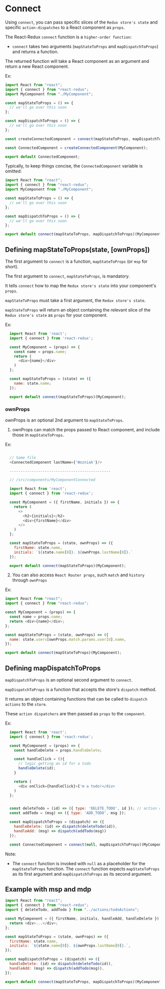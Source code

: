 # Connect

Using `connect`, you can pass specific slices of the `Redux store's state` and specific `action-dispatches` to a React component as `props`.

The React-Redux `connect` function is a `higher-order function`:

- `connect` takes two arguments (`mapStateToProps` and `mapDispatchToProps`) and returns a function.

The returned function will take a React component as an argument and return a new React component.

Ex:

```javascript
import React from "react";
import { connect } from "react-redux";
import MyComponent from "./MyComponent";

const mapStateToProps = () => {
  // we'll go over this soon
};

const mapDispatchToProps = () => {
  // we'll go over this soon
};

const createConnectedComponent = connect(mapStateToProps, mapDispatchToProps);

const ConnectedComponent = createConnectedComponent(MyComponent);

export default ConnectedComponent;
```

Typically, to keep things concise, the `ConnectedComponent` variable is omitted:

```javascript
import React from "react";
import { connect } from "react-redux";
import MyComponent from "./MyComponent";

const mapStateToProps = () => {
  // we'll go over this soon
};

const mapDispatchToProps = () => {
  // we'll go over this soon
};

export default connect(mapStateToProps, mapDispatchToProps)(MyComponent);
```

## Defining mapStateToProps(state, [ownProps])

The first argument to `connect` is a function, `mapStateToProps` (or `msp` for short).

The first argument to `connect`, `mapStateToProps`, is mandatory.

It tells `connect` how to map the `Redux store's state` into your component's `props`.

`mapStateToProps` must take a first argument, the `Redux store's state`.

`mapStateToProps` will return an object containing the relevant slice of the `Redux store's state` as `props` for your component.

Ex:

```javascript
  import React from 'react';
  import { connect } from 'react-redux';

  const MyComponent = (props) => {
    const name = props.name;
    return (
      <div>{name}</div>
    )
  };

  const mapStateToProps = (state) => ({
    name: state.name;
  });

  export default connect(mapStateToProps)(MyComponent);
```

### ownProps

ownProps is an optional 2nd argument to `mapStateToProps`.

1. ownProps can match the props passed to React component, and include those in `mapStateToProps`.

Ex:

```javascript

  // Some file
  <ConnectedComponent lastName={'Wozniak'}/>

  ----------------------------------------------

  // /src/components/MyComponentConnected

  import React from 'react';
  import { connect } from 'react-redux';

  const MyComponent = ({ firstName, initials }) => {
    return (
      <>
        <h2>{initials}</h2>
        <div>{firstName}</div>
      </>
    )
  };

  const mapStateToProps = (state, ownProps) => ({
    firstName: state.name,
    initials: `${state.name[0]}. ${ownProps.lastName[0]}.`
  });

  export default connect(mapStateToProps)(MyComponent);
```

2. You can also access `React Router props`, such `match` and `history` through `ownProps`

Ex:

```javascript
import React from "react";
import { connect } from "react-redux";

const MyComponent = (props) => {
  const name = props.name;
  return <div>{name}</div>;
};

const mapStateToProps = (state, ownProps) => ({
  name: state.users[ownProps.match.params.userId].name,
});

export default connect(mapStateToProps)(MyComponent);
```

## Defining mapDispatchToProps

`mapDispatchToProps` is an optional second argument to `connect`.

`mapDispatchToProps` is a function that accepts the store's `dispatch` method.

It returns an object containing functions that can be called to `dispatch actions` to the `store`.

These `action dispatchers` are then passed as `props` to the `component`.

Ex:

```javascript
  import React from 'react';
  import { connect } from 'react-redux';

  const MyComponent = (props) => {
    const handleDelete = props.handleDelete;

    const handleClick = (){
      // logic getting an id for a todo
      handleDelete(id);
    }

    return (
      <div onClick={handleClick}>I'm a todo!</div>
    )
  };


  const deleteTodo = (id) => ({ type: 'DELETE_TODO', id }); // action creators
  const addTodo = (msg) => ({ type: 'ADD_TODO', msg });

  const mapDispatchToProps = (dispatch) => ({
    handleDelete: (id) => dispatch(deleteTodo(id)),
    handleAdd: (msg) => dispatch(addTodo(msg))
  });

  const ConnectedComponent = connect(null, mapDispatchToProps)(MyComponent);
```

Note:

- The `connect` function is invoked with `null` as a placeholder for the `mapStateToProps` function. The `connect` function expects `mapStateToProps` as its first argument and `mapDispatchToProps` as its second argument.

## Example with msp and mdp

```javascript
import React from "react";
import { connect } from "react-redux";
import { deleteTodo, addTodo } from "../actions/todoActions";

const MyComponent = ({ firstName, initials, handleAdd, handleDelete }) => {
  return <div>...</div>;
};

const mapStateToProps = (state, ownProps) => ({
  firstName: state.name,
  initials: `${state.name[0]}. ${ownProps.lastName[0]}.`,
});

const mapDispatchToProps = (dispatch) => ({
  handleDelete: (id) => dispatch(deleteTodo(id)),
  handleAdd: (msg) => dispatch(addTodo(msg)),
});

export default connect(mapStateToProps, mapDispatchToProps)(MyComponent);
```
